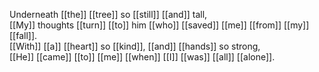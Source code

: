 Underneath [[the]] [[tree]] so [[still]] [[and]] tall,  
[[My]] thoughts [[turn]] [[to]] him [[who]] [[saved]] [[me]] [[from]] [[my]] [[fall]].  
[[With]] [[a]] [[heart]] so [[kind]], [[and]] [[hands]] so strong,  
[[He]] [[came]] [[to]] [[me]] [[when]] [[I]] [[was]] [[all]] [[alone]].



